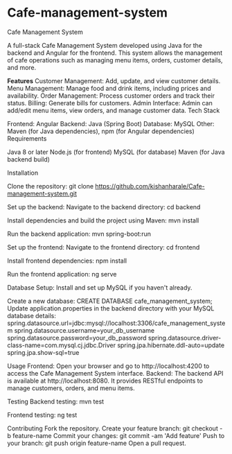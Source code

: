 # Cafe-management-system
Cafe Management System

A full-stack Cafe Management System developed using Java for the backend and Angular for the frontend. This system allows the management of cafe operations such as managing menu items, orders, customer details, and more.

**Features**
Customer Management: Add, update, and view customer details.
Menu Management: Manage food and drink items, including prices and availability.
Order Management: Process customer orders and track their status.
Billing: Generate bills for customers.
Admin Interface: Admin can add/edit menu items, view orders, and manage customer data.
Tech Stack

Frontend: Angular
Backend: Java (Spring Boot)
Database: MySQL
Other: Maven (for Java dependencies), npm (for Angular dependencies)
Requirements

Java 8 or later
Node.js (for frontend)
MySQL (for database)
Maven (for Java backend build)




Installation

Clone the repository:
git clone https://github.com/kishanharale/Cafe-management-system.git

Set up the backend:
Navigate to the backend directory:
cd backend

Install dependencies and build the project using Maven:
mvn install

Run the backend application:
mvn spring-boot:run

Set up the frontend:
Navigate to the frontend directory:
cd frontend

Install frontend dependencies:
npm install

Run the frontend application:
ng serve

Database Setup:
Install and set up MySQL if you haven't already.

Create a new database:
CREATE DATABASE cafe_management_system;
Update application.properties in the backend directory with your MySQL database details:
spring.datasource.url=jdbc:mysql://localhost:3306/cafe_management_system
spring.datasource.username=your_db_username
spring.datasource.password=your_db_password
spring.datasource.driver-class-name=com.mysql.cj.jdbc.Driver
spring.jpa.hibernate.ddl-auto=update
spring.jpa.show-sql=true

Usage
Frontend: Open your browser and go to http://localhost:4200 to access the Cafe Management System interface.
Backend: The backend API is available at http://localhost:8080. It provides RESTful endpoints to manage customers, orders, and menu items.

Testing
Backend testing:
mvn test

Frontend testing:
ng test

Contributing
Fork the repository.
Create your feature branch:
git checkout -b feature-name
Commit your changes:
git commit -am 'Add feature'
Push to your branch:
git push origin feature-name
Open a pull request.
